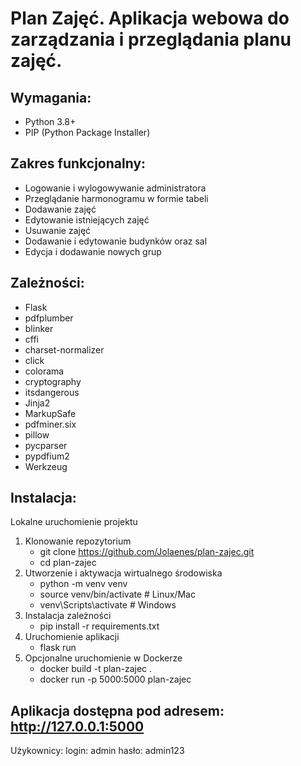 # Plan Zajęć. Aplikacja webowa do zarządzania i przeglądania planu zajęć. 

## Wymagania:
- Python 3.8+ 
- PIP (Python Package Installer)

## Zakres funkcjonalny:
- Logowanie i wylogowywanie administratora
- Przeglądanie harmonogramu w formie tabeli
- Dodawanie zajęć
- Edytowanie istniejących zajęć
- Usuwanie zajęć
- Dodawanie i edytowanie budynków oraz sal
- Edycja i dodawanie nowych grup

## Zależności:
- Flask
- pdfplumber
- blinker
- cffi
- charset-normalizer
- click
- colorama
- cryptography
- itsdangerous
- Jinja2
- MarkupSafe
- pdfminer.six
- pillow
- pycparser
- pypdfium2
- Werkzeug

## Instalacja:
Lokalne uruchomienie projektu
1. Klonowanie repozytorium
	- git clone https://github.com/Jolaenes/plan-zajec.git
	- cd plan-zajec
2. Utworzenie i aktywacja wirtualnego środowiska
	- python -m venv venv
	- source venv/bin/activate   # Linux/Mac
	- venv\Scripts\activate      # Windows
3. Instalacja zależności
	- pip install -r requirements.txt
4. Uruchomienie aplikacji
	- flask run
5. Opcjonalne uruchomienie w Dockerze
	- docker build -t plan-zajec .
	- docker run -p 5000:5000 plan-zajec

## Aplikacja dostępna pod adresem: http://127.0.0.1:5000
Użykownicy:
login: admin 	hasło: admin123



